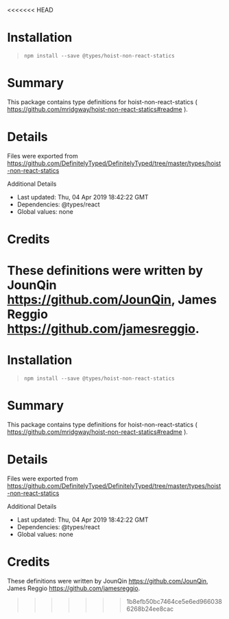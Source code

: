 <<<<<<< HEAD
# Installation
> `npm install --save @types/hoist-non-react-statics`

# Summary
This package contains type definitions for hoist-non-react-statics ( https://github.com/mridgway/hoist-non-react-statics#readme ).

# Details
Files were exported from https://github.com/DefinitelyTyped/DefinitelyTyped/tree/master/types/hoist-non-react-statics

Additional Details
 * Last updated: Thu, 04 Apr 2019 18:42:22 GMT
 * Dependencies: @types/react
 * Global values: none

# Credits
These definitions were written by JounQin <https://github.com/JounQin>, James Reggio <https://github.com/jamesreggio>.
=======
# Installation
> `npm install --save @types/hoist-non-react-statics`

# Summary
This package contains type definitions for hoist-non-react-statics ( https://github.com/mridgway/hoist-non-react-statics#readme ).

# Details
Files were exported from https://github.com/DefinitelyTyped/DefinitelyTyped/tree/master/types/hoist-non-react-statics

Additional Details
 * Last updated: Thu, 04 Apr 2019 18:42:22 GMT
 * Dependencies: @types/react
 * Global values: none

# Credits
These definitions were written by JounQin <https://github.com/JounQin>, James Reggio <https://github.com/jamesreggio>.
>>>>>>> 1b8efb50bc7464ce5e6ed9660386268b24ee8cac
